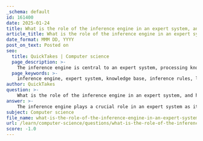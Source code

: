 ```yaml
---
_schema: default
id: 161400
date: 2025-01-24
title: What is the role of the inference engine in an expert system, and how does it utilize inference rules?
article_title: What is the role of the inference engine in an expert system, and how does it utilize inference rules?
date_format: MMM DD, YYYY
post_on_text: Posted on
seo:
  title: QuickTakes | Computer science
  page_description: >-
    The inference engine is central to an expert system, processing knowledge from the knowledge base to draw conclusions using inference rules through logical reasoning methods such as forward and backward chaining.
  page_keywords: >-
    inference engine, expert system, knowledge base, inference rules, logical reasoning, forward chaining, backward chaining, processing queries, unification, resolution, decision making, problem solving
author: QuickTakes
question: >-
    What is the role of the inference engine in an expert system, and how does it utilize inference rules?
answer: >-
    The inference engine plays a crucial role in an expert system as it is responsible for processing the knowledge contained within the knowledge base (KB) and deriving conclusions or making decisions based on that knowledge. It utilizes inference rules to perform logical reasoning, which can be categorized into two primary methods: forward chaining and backward chaining.\n\n### Role of the Inference Engine\n\n1. **Processing Queries**: The inference engine takes user queries and processes them against the knowledge base. It determines whether the information needed to answer the query is available and how to derive it if it is not directly present.\n\n2. **Applying Inference Rules**: The inference engine employs inference rules, which are conditional statements that describe relationships between different pieces of knowledge. These rules can be expressed in various forms, such as:\n   - **If-Then Statements**: For example, "If X is true, then Y is true."\n   - **Logical Clauses**: In Prolog, rules can be expressed as clauses, such as `G1 :- G`, meaning "G1 is true if G is true."\n\n3. **Reasoning Mechanisms**: The inference engine can use different reasoning mechanisms:\n   - **Backward Chaining**: This method starts with a goal (the query) and works backward to find supporting facts or rules. It matches the goal with the head of rules and recursively resolves sub-goals until it either finds a match or exhausts possibilities.\n   - **Forward Chaining**: In contrast, this method starts with known facts and applies inference rules to derive new facts until the goal is reached.\n\n### Utilization of Inference Rules\n\nInference rules are essential for the reasoning process within the inference engine. They allow the system to make logical deductions based on the knowledge base. Here’s how inference rules are utilized:\n\n- **Unification**: A key operation in systems like Prolog, unification allows the inference engine to match terms in the rules with the facts in the knowledge base. For instance, if a query is made, the engine attempts to unify the query with existing facts and rules. If successful, it can derive new conclusions. For example, if the query is "is X a parent of Y?" and there is a fact "parent(john, mary)," the engine can unify X with "john" and Y with "mary."\n\n- **Resolution**: This is a common rule of inference used in logic. It allows the inference engine to derive new clauses from existing ones by identifying pairs of clauses that can be unified. For example, given clauses A => B and A, the engine can conclude B.\n\nIn summary, the inference engine is the core component of an expert system that processes knowledge and applies inference rules to derive conclusions, enabling effective problem-solving and decision-making. Its ability to utilize both backward and forward chaining, along with operations like unification and resolution, makes it a powerful tool for reasoning within the system.
subject: Computer science
file_name: what-is-the-role-of-the-inference-engine-in-an-expert-system-and-how-does-it-utilize-inference-rules.md
url: /learn/computer-science/questions/what-is-the-role-of-the-inference-engine-in-an-expert-system-and-how-does-it-utilize-inference-rules
score: -1.0
---
```


&nbsp;